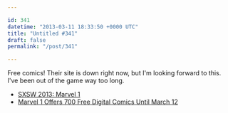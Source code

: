 ```yaml
---

id: 341
datetime: "2013-03-11 18:33:50 +0000 UTC"
title: "Untitled #341"
draft: false
permalink: "/post/341"

---
```


Free comics! Their site is down right now, but I'm looking forward to this. I've been out of the game way too long. 

 
 * [SXSW 2013: Marvel 1](http://marvel.com/news/story/20260/sxsw_2013_marvel_1)
 * [Marvel 1 Offers 700 Free Digital Comics Until March 12](http://www.wired.com/geekmom/2013/03/marvel-1/)


